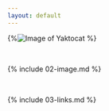 ```yaml
---
layout: default
---
```

{%![Image of Yaktocat](https://octodex.github.com/images/yaktocat.png) %}

<br>

{% include 02-image.md %}

<br>

{% include 03-links.md %}

